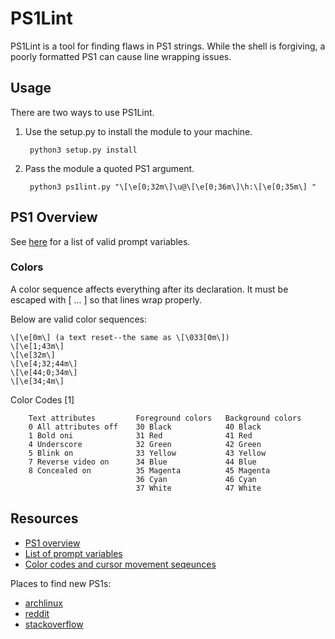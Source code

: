 # PS1Lint

PS1Lint is a tool for finding flaws in PS1 strings. While the shell is forgiving, a poorly formatted PS1 can cause line wrapping issues.

## Usage

There are two ways to use PS1Lint.

1. Use the setup.py to install the module to your machine.

        python3 setup.py install

2. Pass the module a quoted PS1 argument.

        python3 ps1lint.py "\[\e[0;32m\]\u@\[\e[0;36m\]\h:\[\e[0;35m\] "

## PS1 Overview 

See [here](http://www.gnu.org/software/bash/manual/html_node/Printing-a-Prompt.html) for a list of valid prompt variables.

### Colors

A color sequence affects everything after its declaration.
It must be escaped with \[ ... \] so that lines wrap properly.

Below are valid color sequences:

    \[\e[0m\] (a text reset--the same as \[\033[0m\])
    \[\e[1;43m\]
    \[\e[32m\]
    \[\e[4;32;44m\]
    \[\e[44;0;34m\]
    \[\e[34;4m\]

Color Codes [1]

        Text attributes         Foreground colors   Background colors
        0 All attributes off    30 Black            40 Black
        1 Bold oni              31 Red              41 Red
        4 Underscore            32 Green            42 Green
        5 Blink on              33 Yellow           43 Yellow
        7 Reverse video on      34 Blue             44 Blue
        8 Concealed on          35 Magenta          45 Magenta
                                36 Cyan             46 Cyan
                                37 White            47 White

## Resources 

* [PS1 overview](http://www.ibm.com/developerworks/linux/library/l-tip-prompt/)
* [List of prompt variables](http://www.gnu.org/software/bash/manual/html_node/Printing-a-Prompt.html)
* [Color codes and cursor movement seqeunces](http://ascii-table.com/ansi-escape-sequences.php)

Places to find new PS1s:
* [archlinux](https://bbs.archlinux.org/viewtopic.php?id=50885)
* [reddit](http://www.reddit.com/r/programming/comments/697cu/bash_users_what_do_you_have_for_your_ps1/)
* [stackoverflow](http://stackoverflow.com/questions/103857/what-is-your-favorite-bash-prompt)
